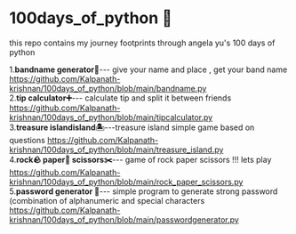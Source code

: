 # 100days_of_python 🐍

this repo contains my journey footprints through angela yu's 100 days of python

1.**bandname generator🥁**--- give your name and place , get your band name   https://github.com/Kalpanath-krishnan/100days_of_python/blob/main/bandname.py <br/>
2.**tip calculator➕**--- calculate tip and split it between friends https://github.com/Kalpanath-krishnan/100days_of_python/blob/main/tipcalculator.py<br/>
3.**treasure islandisland🏝️**---treasure island simple game based on questions  https://github.com/Kalpanath-krishnan/100days_of_python/blob/main/treasure_island.py<br/>
4.**rock🪨 paper📄 scissors✂️**--- game of rock paper scissors !!! lets play  https://github.com/Kalpanath-krishnan/100days_of_python/blob/main/rock_paper_scissors.py<br/>
5.**password generator 🎫**--- simple program to generate strong password (combination of alphanumeric and special characters  https://github.com/Kalpanath-krishnan/100days_of_python/blob/main/passwordgenerator.py<br/>  
